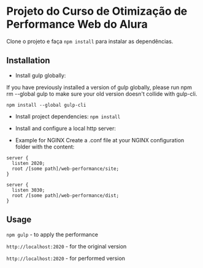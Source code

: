 # Projeto do Curso de Otimização de Performance Web do Alura

Clone o projeto e faça `npm install` para instalar as dependências.

## Installation
* Install gulp globally:

If you have previously installed a version of gulp globally, please run npm rm --global gulp to make sure your old version doesn't collide with gulp-cli.

`npm install --global gulp-cli`

* Install project dependencies:
`npm install`

* Install and configure a local http server:

 * Example for NGINX
Create a .conf file at your NGINX configuration folder with the content:
```
server {
  listen 2020;
  root /[some path]/web-performance/site;
}

server {
  listen 3030;
  root /[some path]/web-performance/dist;
}
```

## Usage
`npm gulp` - to apply the performance

`http://localhost:2020` - for the original version

`http://localhost:2020` - for performed version
